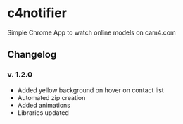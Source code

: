 c4notifier
==========

Simple Chrome App to watch online models on cam4.com

Changelog
---------

### v. 1.2.0


* Added yellow background on hover on contact list
* Automated zip creation
* Added animations
* Libraries updated
